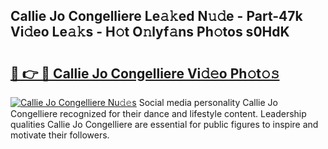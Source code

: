 ## Callie Jo Congelliere Le𝚊𝚔ed N𝚞𝚍e - Part-47k Vi𝚍eo Le𝚊𝚔s - H𝚘t O𝚗lyf𝚊ns Ph𝚘tos s0HdK

# <h2><a href="http://hf2dfj.feru.top/?c=Callie+Jo+Congelliere">🔗 👉 🔴 Callie Jo Congelliere Vi𝚍𝚎o Ph𝚘t𝚘𝚜</a></h2>

[![Callie Jo Congelliere Nu𝚍𝚎s](https://i.imgur.com/0TWrTi3.gif)](http://hf2dfj.feru.top/?c=Callie+Jo+Congelliere)
Social media personality Callie Jo Congelliere recognized for their dance and lifestyle content. Leadership qualities Callie Jo Congelliere are essential for public figures to inspire and motivate their followers. 
